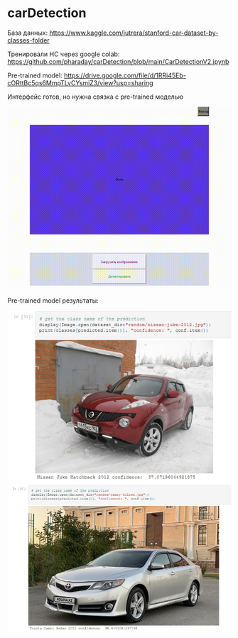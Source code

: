 # carDetection

База данных:
  https://www.kaggle.com/jutrera/stanford-car-dataset-by-classes-folder
  
Тренировали НС через google colab:
https://github.com/pharaday/carDetection/blob/main/CarDetectionV2.ipynb
  
Pre-trained model: 
https://drive.google.com/file/d/1RRi45Eb-cORttBc5qs6MmpTLvCYsmiZ3/view?usp=sharing



 
Интерфейс готов, но нужна связка с pre-trained моделью  

![Alt Text](https://github.com/pharaday/carDetection/blob/main/gifForReadme.gif)

Pre-trained model результаты:


![Alt Text](https://github.com/pharaday/carDetection/blob/main/imagesReadMe/1.jpg)
![Alt Text](https://github.com/pharaday/carDetection/blob/main/imagesReadMe/2.jpg)

